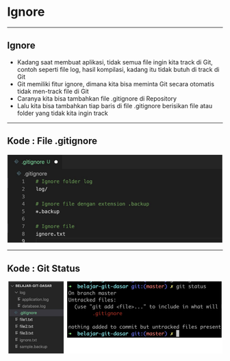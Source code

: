# Ignore

---

## Ignore

- Kadang saat membuat aplikasi, tidak semua file ingin kita track di Git, contoh seperti file log, hasil kompilasi, kadang itu tidak butuh di track di Git
- Git memiliki fitur ignore, dimana kita bisa meminta Git secara otomatis tidak men-track file di Git
- Caranya kita bisa tambahkan file .gitignore di Repository
- Lalu kita bisa tambahkan tiap baris di file .gitignore berisikan file atau folder yang tidak kita ingin track

---

## Kode : File .gitignore

![1](../assets/img/19/1.PNG)

---

## Kode : Git Status

![2](../assets/img/19/2.PNG)
